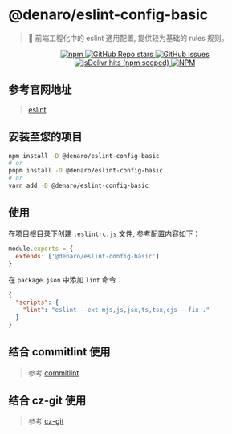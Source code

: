 # @denaro/eslint-config-basic

> :tada: 前端工程化中的 eslint 通用配置, 提供较为基础的 rules 规则。

<p align="center">
  <a href="https://www.npmjs.com/package/%40denaro%2Feslint-config-basic" target="_blank">
    <img alt="npm" src="https://img.shields.io/npm/v/%40denaro%2Feslint-config-basic">
  </a>
  <a href="https://github.com/frontend-engineering-config/stargazers" target="_blank">
    <img alt="GitHub Repo stars" src="https://img.shields.io/github/stars/frontend-engineering-config">
  </a>
  <a href="https://github.com/frontend-engineering-config/issues" target="_blank">
    <img alt="GitHub issues" src="https://img.shields.io/github/issues/frontend-engineering-config">
  </a>
  <br />  
  <a href="https://www.jsdelivr.com/package/npm/%40denaro%2Feslint-config-basic" target="_blank">
    <img alt="jsDelivr hits (npm scoped)" src="https://img.shields.io/jsdelivr/npm/hd/%40denaro%2Feslint-config-basic">
  </a>
  <a href="https://github.com/frontend-engineering-config/blob/main/LICENSE" target="_blank">
    <img alt="NPM" src="https://img.shields.io/npm/l/%40denaro%2Feslint-config-basic">
  </a>
</p>

## 参考官网地址

> [eslint](https://eslint.org/)

## 安装至您的项目

```bash
npm install -D @denaro/eslint-config-basic
# or
pnpm install -D @denaro/eslint-config-basic
# or
yarn add -D @denaro/eslint-config-basic
```

## 使用

在项目根目录下创建 `.eslintrc.js` 文件, 参考配置内容如下：

```js
module.exports = {
  extends: ['@denaro/eslint-config-basic']
}
```

在 `package.json` 中添加 `lint` 命令：

```json
{
  "scripts": {
    "lint": "eslint --ext mjs,js,jsx,ts,tsx,cjs --fix ."
  }
}
```

## 结合 commitlint 使用

> 参考 [commitlint](../config-packages/commitlint/README.md)

## 结合 cz-git 使用

> 参考 [cz-git](../config-packages/cz-git/README.md)
